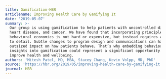 ```yaml
---
title: Gamification-HBR
articlename: Improving Health Care by Gamifying It
date: '2019-05-07'
summary: >-
  Our group is using gamification to help patients with uncontrolled diabetes,
  heart disease, and cancer. We have found that incorporating principles from
  behavioral economics is not hard or expensive, but instead requires attention
  to detail. Subtle changes to program design and communications can have an
  outsized impact on how patients behave. That’s why embedding behavioral
  insights into gamification could represent a significant opportunity to
  improve health and wellbeing.
authors: 'Mitesh Patel, MD, MBA, Stacey Chang, Kevin Volpp, MD, PhD'
source: 'https://hbr.org/2019/05/improving-health-care-by-gamifying-it'
journal: HBR
---
```


